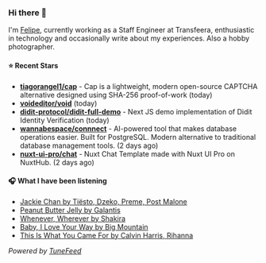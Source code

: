 ### Hi there 👋

I'm [Felipe](https://felipevm.com), currently working as a Staff Engineer at Transfeera, enthusiastic in technology and occasionally write about my experiences. Also a hobby photographer.

#### ⭐ Recent Stars
- **[tiagorangel1/cap](https://github.com/tiagorangel1/cap)** - Cap is a lightweight, modern open-source CAPTCHA alternative designed using SHA-256 proof-of-work (today)
- **[voideditor/void](https://github.com/voideditor/void)** (today)
- **[didit-protocol/didit-full-demo](https://github.com/didit-protocol/didit-full-demo)** - Next JS demo implementation of Didit Identity Verification (today)
- **[wannabespace/connnect](https://github.com/wannabespace/connnect)** - AI-powered tool that makes database operations easier. Built for PostgreSQL. Modern alternative to traditional database management tools. (2 days ago)
- **[nuxt-ui-pro/chat](https://github.com/nuxt-ui-pro/chat)** - Nuxt Chat Template made with Nuxt UI Pro on NuxtHub. (2 days ago)

#### 🎧 What I have been listening
- [Jackie Chan by Tiësto, Dzeko, Preme, Post Malone](https://open.spotify.com/track/4kWO6O1BUXcZmaxitpVUwp)
- [Peanut Butter Jelly by Galantis](https://open.spotify.com/track/3aIhJDHxr1kgTSnutJxPTH)
- [Whenever, Wherever by Shakira](https://open.spotify.com/track/2lnzGkdtDj5mtlcOW2yRtG)
- [Baby, I Love Your Way by Big Mountain](https://open.spotify.com/track/2le9fblYnfoLr9dkZIsJUa)
- [This Is What You Came For by Calvin Harris, Rihanna](https://open.spotify.com/track/0azC730Exh71aQlOt9Zj3y)

_Powered by [TuneFeed](https://tunefeed.app?ref=github.com)_
